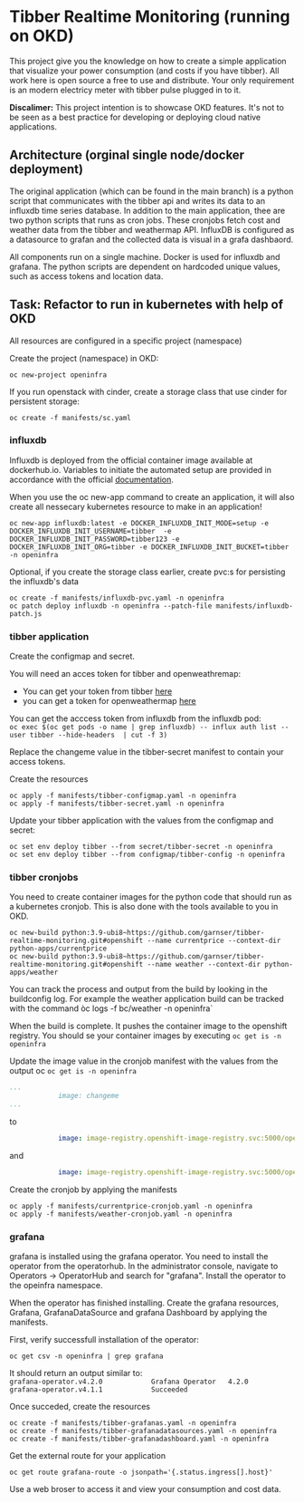 # Tibber Realtime Monitoring (running on OKD)

This project give you the knowledge on how to create a simple application that visualize your power consumption (and costs if you have tibber). All work here is open source a free to use and distribute. Your only requirement is an modern electricy meter with tibber pulse plugged in to it.

**Discalimer:** This project intention is to showcase OKD features. It's not to be seen as a best practice for developing or deploying cloud native applications. 

## Architecture (orginal single node/docker deployment)
The original application (which can be found in the main branch) is a python script that communicates with the tibber api and writes its data to an influxdb time series database. In addition to the main application, thee are two python scripts that runs as cron jobs. These cronjobs fetch cost and weather data from the tibber and weathermap API. InfluxDB is configured as a datasource to grafan and the collected data is visual in a grafa dashbaord.

All components run on a single machine. Docker is used for influxdb and grafana. The python scripts are dependent on hardcoded unique values, such as access tokens and location data.

## Task: Refactor to run in kubernetes with help of OKD

All resources are configured in a specific project (namespace)

Create the project (namespace) in OKD:

``` 
oc new-project openinfra
```

If you run openstack with cinder, create a storage class that use cinder for persistent storage:

```
oc create -f manifests/sc.yaml
```

### influxdb
Influxdb is deployed from the official container image available at dockerhub.io. Variables to initiate the automated setup are provided in accordance with the official [documentation](https://hub.docker.com/_/influxdb).

When you use the oc new-app command to create an application, it will also create all nessecary kubernetes resource to make in an application! 

```
oc new-app influxdb:latest -e DOCKER_INFLUXDB_INIT_MODE=setup -e DOCKER_INFLUXDB_INIT_USERNAME=tibber  -e DOCKER_INFLUXDB_INIT_PASSWORD=tibber123 -e DOCKER_INFLUXDB_INIT_ORG=tibber -e DOCKER_INFLUXDB_INIT_BUCKET=tibber -n openinfra
```

Optional, if you create the storage class earlier, create pvc:s for persisting the influxdb's data
```
oc create -f manifests/influxdb-pvc.yaml -n openinfra
oc patch deploy influxdb -n openinfra --patch-file manifests/influxdb-patch.js
```
### tibber application
Create the configmap and secret.

You will need an acces token for tibber and openweathremap:

- You can get your token from tibber [here](https://developer.tibber.com/)
- you can get a token for openweathermap [here](https://openweathermap.org/)

You can get the acccess token from influxdb from the influxdb pod:<br>
`oc exec $(oc get pods -o name | grep influxdb) -- influx auth list --user tibber --hide-headers  | cut -f 3)`

Replace the changeme value in the tibber-secret manifest to contain your access tokens.

Create the resources
```
oc apply -f manifests/tibber-configmap.yaml -n openinfra
oc apply -f manifests/tibber-secret.yaml -n openinfra
```

Update your tibber application with the values from the configmap and secret:
```
oc set env deploy tibber --from secret/tibber-secret -n openinfra
oc set env deploy tibber --from configmap/tibber-config -n openinfra
```
### tibber cronjobs
You need to create container images for the python code that should run as a kubernetes cronjob. This is also done with the tools available to you in OKD.

```
oc new-build python:3.9-ubi8~https://github.com/garnser/tibber-realtime-monitoring.git#openshift --name currentprice --context-dir python-apps/currentprice
oc new-build python:3.9-ubi8~https://github.com/garnser/tibber-realtime-monitoring.git#openshift --name weather --context-dir python-apps/weather
```

You can track the process and output from the build by looking in the buildconfig log. For example the weather application build can be tracked with the command òc logs -f bc/weather -n openinfra`

When the build is complete. It pushes the container image to the openshift registry. You should se your container images by executing `oc get is -n openinfra`

Update the image value in the cronjob manifest with the values from the output oc `oc get is -n openinfra`

```yaml
...
            image: changeme
...
```
to
```yaml
            image: image-registry.openshift-image-registry.svc:5000/openinfra/weather
```
and 
```yaml
            image: image-registry.openshift-image-registry.svc:5000/openinfra/currentprice
```

Create the cronjob by applying the manifests

```
oc apply -f manifests/currentprice-cronjob.yaml -n openinfra
oc apply -f manifests/weather-cronjob.yaml -n openinfra
```

### grafana
grafana is installed using the grafana operator. You need to install the operator from the operatorhub. In the administrator console, navigate to Operators -> OperatorHub and search for "grafana". Install the operator to the opeinfra namespace.

When the operator has finished installing. Create the grafana resources, Grafana, GrafanaDataSource and grafana Dashboard by applying the manifests.

First, verify successfull installation of the operator:

`oc get csv -n openinfra | grep grafana`

It should return an output similar to:<br>
`grafana-operator.v4.2.0            Grafana Operator   4.2.0     grafana-operator.v4.1.1            Succeeded`

Once succeded, create the resources
```
oc create -f manifests/tibber-grafanas.yaml -n openinfra
oc create -f manifests/tibber-grafanadatasources.yaml -n openinfra
oc create -f manifests/tibber-grafanadashboard.yaml -n openinfra
```
Get the external route for your application

`oc get route grafana-route -o jsonpath='{.status.ingress[].host}'`

Use a web broser to access it and view your consumption and cost data.

